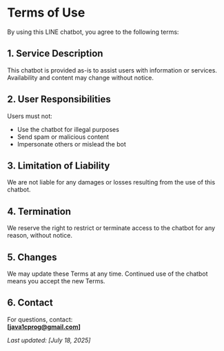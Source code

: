 # Terms of Use

By using this LINE chatbot, you agree to the following terms:

## 1. Service Description

This chatbot is provided as-is to assist users with information or services. Availability and content may change without notice.

## 2. User Responsibilities

Users must not:
- Use the chatbot for illegal purposes
- Send spam or malicious content
- Impersonate others or mislead the bot

## 3. Limitation of Liability

We are not liable for any damages or losses resulting from the use of this chatbot.

## 4. Termination

We reserve the right to restrict or terminate access to the chatbot for any reason, without notice.

## 5. Changes

We may update these Terms at any time. Continued use of the chatbot means you accept the new Terms.

## 6. Contact

For questions, contact:  
**[java1cprog@gmail.com]**

_Last updated: [July 18, 2025]_
